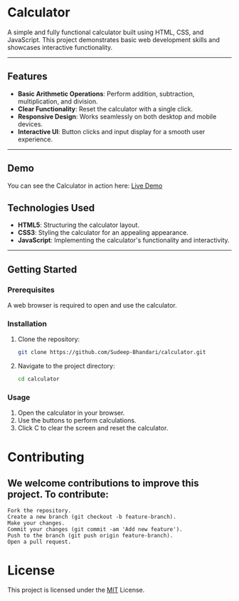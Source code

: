 # Calculator

A simple and fully functional calculator built using HTML, CSS, and JavaScript. This project demonstrates basic web development skills and showcases interactive functionality.

---

## Features

- **Basic Arithmetic Operations**: Perform addition, subtraction, multiplication, and division.
- **Clear Functionality**: Reset the calculator with a single click.
- **Responsive Design**: Works seamlessly on both desktop and mobile devices.
- **Interactive UI**: Button clicks and input display for a smooth user experience.

---
## Demo

You can see the Calculator in action here: [Live Demo](http://127.0.0.1:5500/calculator/index.html) 

## Technologies Used

- **HTML5**: Structuring the calculator layout.
- **CSS3**: Styling the calculator for an appealing appearance.
- **JavaScript**: Implementing the calculator's functionality and interactivity.

---

## Getting Started

### Prerequisites

A web browser is required to open and use the calculator.

### Installation

1. Clone the repository:
   ```bash
   git clone https://github.com/Sudeep-Bhandari/calculator.git

2. Navigate to the project directory:
   ```bash
   cd calculator

### Usage
1. Open the calculator in your browser.
2. Use the buttons to perform calculations.
3. Click C to clear the screen and reset the calculator.

# Contributing

  ## We welcome contributions to improve this project. To contribute:

    Fork the repository.
    Create a new branch (git checkout -b feature-branch).
    Make your changes.
    Commit your changes (git commit -am 'Add new feature').
    Push to the branch (git push origin feature-branch).
    Open a pull request.

# License
This project is licensed under the [MIT](https://choosealicense.com/licenses/mit/) License.

